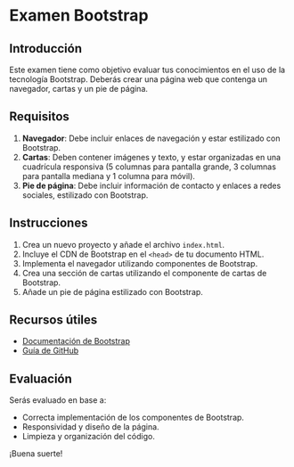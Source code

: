 # Examen Bootstrap

## Introducción
Este examen tiene como objetivo evaluar tus conocimientos en el uso de la tecnología Bootstrap. Deberás crear una página web que contenga un navegador, cartas y un pie de página.

## Requisitos
1. **Navegador**: Debe incluir enlaces de navegación y estar estilizado con Bootstrap.
2. **Cartas**: Deben contener imágenes y texto, y estar organizadas en una cuadrícula responsiva (5 columnas para pantalla grande, 3 columnas para pantalla mediana y 1 columna para móvil).
3. **Pie de página**: Debe incluir información de contacto y enlaces a redes sociales, estilizado con Bootstrap.

## Instrucciones
1. Crea un nuevo proyecto y añade el archivo `index.html`.
2. Incluye el CDN de Bootstrap en el `<head>` de tu documento HTML.
3. Implementa el navegador utilizando componentes de Bootstrap.
4. Crea una sección de cartas utilizando el componente de cartas de Bootstrap.
5. Añade un pie de página estilizado con Bootstrap.

## Recursos útiles
- [Documentación de Bootstrap](https://getbootstrap.com/docs/5.1/getting-started/introduction/)
- [Guía de GitHub](https://guides.github.com/)

## Evaluación
Serás evaluado en base a:
- Correcta implementación de los componentes de Bootstrap.
- Responsividad y diseño de la página.
- Limpieza y organización del código.

¡Buena suerte!
